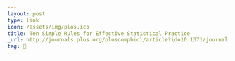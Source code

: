```yaml
---
layout: post
type: link
icon: /assets/img/plos.ico
title: Ten Simple Rules for Effective Statistical Practice
_url: http://journals.plos.org/ploscompbiol/article?id=10.1371/journal.pcbi.1004961
tag: 🍞
---
```

